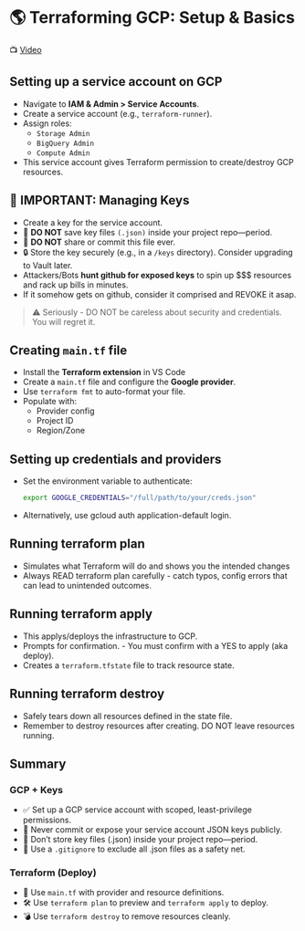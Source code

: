 # 🌎 Terraforming GCP: Setup & Basics

📺 [Video](https://www.youtube.com/watch?v=Y2ux7gq3Z0o&list=PL3MmuxUbc_hJed7dXYoJw8DoCuVHhGEQb&index=12)

## Setting up a service account on GCP
- Navigate to **IAM & Admin > Service Accounts**.
- Create a service account (e.g., `terraform-runner`).
- Assign roles:
  - `Storage Admin`
  - `BigQuery Admin`
  - `Compute Admin` 
- This service account gives Terraform permission to create/destroy GCP resources.

## 🔐 IMPORTANT: Managing Keys
- Create a key for the service account.
- 🚫 **DO NOT** save key files `(.json)` inside your project repo—period.
- 🚫 **DO NOT** share or commit this file ever. 
- 🔒 Store the key securely (e.g., in a `/keys` directory). Consider upgrading to Vault later.
- Attackers/Bots **hunt github for exposed keys** to spin up $$$ resources and rack up bills in minutes.
- If it somehow gets on github, consider it comprised and REVOKE it asap.  

> ⚠️ Seriously - DO NOT be careless about security and credentials. You will regret it. 


## Creating `main.tf` file
- Install the **Terraform extension** in VS Code 
- Create a `main.tf` file and configure the **Google provider**.
- Use `terraform fmt` to auto-format your file.
- Populate with:
  - Provider config
  - Project ID
  - Region/Zone

## Setting up credentials and providers
- Set the environment variable to authenticate:
  ```bash
  export GOOGLE_CREDENTIALS="/full/path/to/your/creds.json"
- Alternatively, use gcloud auth application-default login.

## Running terraform plan
- Simulates what Terraform will do and shows you the intended changes
- Always READ terraform plan carefully - catch typos, config errors that can lead to unintended outcomes. 

## Running terraform apply
- This applys/deploys the infrastructure to GCP.
- Prompts for confirmation. - You must confirm with a YES to apply (aka deploy). 
- Creates a `terraform.tfstate` file to track resource state.

## Running terraform destroy
- Safely tears down all resources defined in the state file.
- Remember to destroy resources after creating. DO NOT leave resources running. 

## Summary

### GCP + Keys 
- ✅ Set up a GCP service account with scoped, least-privilege permissions.
- 🔐 Never commit or expose your service account JSON keys publicly.
- 🚫 Don’t store key files (.json) inside your project repo—period.
- 🧼 Use a `.gitignore` to exclude all .json files as a safety net.

### Terraform (Deploy)
- 📁 Use `main.tf` with provider and resource definitions.
- 🛠 Use `terraform plan` to preview and `terraform apply` to deploy.
- 💣 Use `terraform destroy` to remove resources cleanly.








